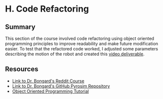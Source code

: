 # H. Code Refactoring

## Summary
This section of the course involved code refactoring using object oriented programming principles to improve readability and make future modification easier. To test that the refactored code worked, I adjusted some parameters describing the motion of the robot and created this [video deliverable](https://youtu.be/s-pWCkz7gGQ).

## Resources
- [Link to Dr. Bongard's Reddit Course](https://www.reddit.com/r/ludobots/wiki/refactoring/)
- [Link to Dr. Bongard's GitHub Pyrosim Repository](https://github.com/jbongard/pyrosim.git)
- [Object Oriented Programming Tutorial](https://www.youtube.com/watch?v=JeznW_7DlB0)
